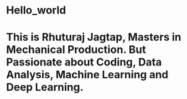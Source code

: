 # Hello_world


# This is Rhuturaj Jagtap, Masters in Mechanical Production. But Passionate about Coding, Data Analysis, Machine Learning and Deep Learning.
